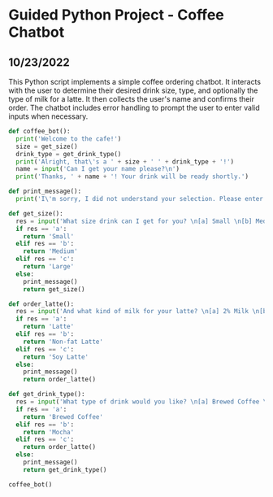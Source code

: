 # Guided Python Project - Coffee Chatbot
## 10/23/2022

This Python script implements a simple coffee ordering chatbot. It interacts with the user to determine their desired drink size, type, and optionally the type of milk for a latte. It then collects the user's name and confirms their order. The chatbot includes error handling to prompt the user to enter valid inputs when necessary.

```python
def coffee_bot():
  print('Welcome to the cafe!')
  size = get_size()
  drink_type = get_drink_type()
  print('Alright, that\'s a ' + size + ' ' + drink_type + '!')
  name = input('Can I get your name please?\n')
  print('Thanks, ' + name + '! Your drink will be ready shortly.')

def print_message():
  print('I\'m sorry, I did not understand your selection. Please enter the corresponding letter for your response.')

def get_size():
  res = input('What size drink can I get for you? \n[a] Small \n[b] Medium \n[c] Large \n')
  if res == 'a':
    return 'Small'
  elif res == 'b':
    return 'Medium'
  elif res == 'c':
    return 'Large'
  else:
    print_message()
    return get_size()

def order_latte():
  res = input('And what kind of milk for your latte? \n[a] 2% Milk \n[b] Non-fat Milk \n[c] Soy Milk \n')
  if res == 'a':
    return 'Latte'
  elif res == 'b':
    return 'Non-fat Latte'
  elif res == 'c':
    return 'Soy Latte'
  else:
    print_message()
    return order_latte()

def get_drink_type():
  res = input('What type of drink would you like? \n[a] Brewed Coffee \n[b] Mocha \n[c] Latte \n')
  if res == 'a':
    return 'Brewed Coffee'
  elif res == 'b':
    return 'Mocha'
  elif res == 'c':
    return order_latte()
  else:
    print_message()
    return get_drink_type()

coffee_bot()
